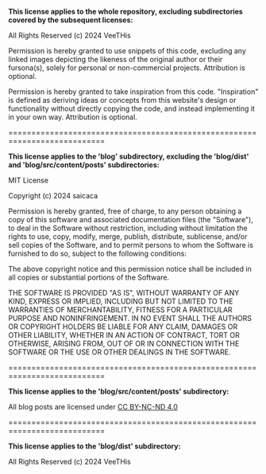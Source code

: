 **This license applies to the whole repository, excluding subdirectories covered by the subsequent licenses:**

All Rights Reserved (c) 2024 VeeTHis

Permission is hereby granted to use snippets of this code, excluding any linked images depicting the likeness of the original author or their fursona(s), solely for personal or non-commercial projects. Attribution is optional.

Permission is hereby granted to take inspiration from this code. "Inspiration" is defined as deriving ideas or concepts from this website's design or functionality without directly copying the code, and instead implementing it in your own way. Attribution is optional.

===========================================================================

**This license applies to the 'blog' subdirectory, excluding the 'blog/dist' and 'blog/src/content/posts' subdirectories:**

MIT License

Copyright (c) 2024 saicaca

Permission is hereby granted, free of charge, to any person obtaining a copy
of this software and associated documentation files (the "Software"), to deal
in the Software without restriction, including without limitation the rights
to use, copy, modify, merge, publish, distribute, sublicense, and/or sell
copies of the Software, and to permit persons to whom the Software is
furnished to do so, subject to the following conditions:

The above copyright notice and this permission notice shall be included in all
copies or substantial portions of the Software.

THE SOFTWARE IS PROVIDED "AS IS", WITHOUT WARRANTY OF ANY KIND, EXPRESS OR
IMPLIED, INCLUDING BUT NOT LIMITED TO THE WARRANTIES OF MERCHANTABILITY,
FITNESS FOR A PARTICULAR PURPOSE AND NONINFRINGEMENT. IN NO EVENT SHALL THE
AUTHORS OR COPYRIGHT HOLDERS BE LIABLE FOR ANY CLAIM, DAMAGES OR OTHER
LIABILITY, WHETHER IN AN ACTION OF CONTRACT, TORT OR OTHERWISE, ARISING FROM,
OUT OF OR IN CONNECTION WITH THE SOFTWARE OR THE USE OR OTHER DEALINGS IN THE
SOFTWARE.

===========================================================================

**This license applies to the 'blog/src/content/posts' subdirectory:**

All blog posts are licensed under [CC BY-NC-ND 4.0](https://creativecommons.org/licenses/by-nc-nd/4.0/)

===========================================================================

**This license applies to the 'blog/dist' subdirectory:**

All Rights Reserved (c) 2024 VeeTHis